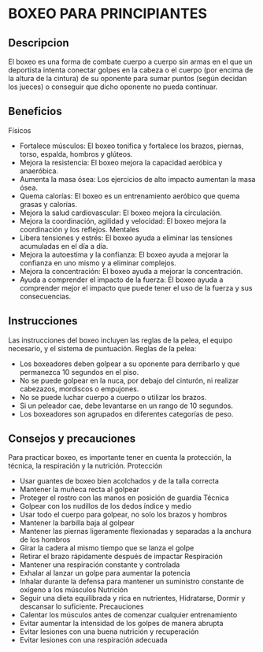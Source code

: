 # BOXEO PARA PRINCIPIANTES

## Descripcion

El boxeo es una forma de combate cuerpo a cuerpo sin armas en el que un deportista intenta conectar golpes en la cabeza o el cuerpo (por encima de la altura de la cintura) de su oponente para sumar puntos (según decidan los jueces) o conseguir que dicho oponente no pueda continuar.

## Beneficios

Físicos
- Fortalece músculos: El boxeo tonifica y fortalece los brazos, piernas, torso, espalda, hombros y glúteos. 
- Mejora la resistencia: El boxeo mejora la capacidad aeróbica y anaeróbica. 
- Aumenta la masa ósea: Los ejercicios de alto impacto aumentan la masa ósea. 
- Quema calorías: El boxeo es un entrenamiento aeróbico que quema grasas y calorías. 
- Mejora la salud cardiovascular: El boxeo mejora la circulación. 
- Mejora la coordinación, agilidad y velocidad: El boxeo mejora la coordinación y los reflejos. 
Mentales
- Libera tensiones y estrés: El boxeo ayuda a eliminar las tensiones acumuladas en el día a día. 
- Mejora la autoestima y la confianza: El boxeo ayuda a mejorar la confianza en uno mismo y a eliminar complejos. 
- Mejora la concentración: El boxeo ayuda a mejorar la concentración. 
- Ayuda a comprender el impacto de la fuerza: El boxeo ayuda a comprender mejor el impacto que puede tener el uso de la fuerza y sus consecuencias. 

## Instrucciones

Las instrucciones del boxeo incluyen las reglas de la pelea, el equipo necesario, y el sistema de puntuación. 
Reglas de la pelea:
- Los boxeadores deben golpear a su oponente para derribarlo y que permanezca 10 segundos en el piso. 
- No se puede golpear en la nuca, por debajo del cinturón, ni realizar cabezazos, mordiscos o empujones. 
- No se puede luchar cuerpo a cuerpo o utilizar los brazos. 
- Si un peleador cae, debe levantarse en un rango de 10 segundos. 
- Los boxeadores son agrupados en diferentes categorías de peso. 

## Consejos y precauciones

Para practicar boxeo, es importante tener en cuenta la protección, la técnica, la respiración y la nutrición. 
Protección 
- Usar guantes de boxeo bien acolchados y de la talla correcta
- Mantener la muñeca recta al golpear
- Proteger el rostro con las manos en posición de guardia
Técnica 
- Golpear con los nudillos de los dedos índice y medio
- Usar todo el cuerpo para golpear, no solo los brazos y hombros
- Mantener la barbilla baja al golpear
- Mantener las piernas ligeramente flexionadas y separadas a la anchura de los hombros
- Girar la cadera al mismo tiempo que se lanza el golpe
- Retirar el brazo rápidamente después de impactar
Respiración 
- Mantener una respiración constante y controlada
- Exhalar al lanzar un golpe para aumentar la potencia
- Inhalar durante la defensa para mantener un suministro constante de oxígeno a los músculos
Nutrición 
- Seguir una dieta equilibrada y rica en nutrientes, Hidratarse, Dormir y descansar lo suficiente. 
Precauciones 
- Calentar los músculos antes de comenzar cualquier entrenamiento
- Evitar aumentar la intensidad de los golpes de manera abrupta
- Evitar lesiones con una buena nutrición y recuperación
- Evitar lesiones con una respiración adecuada